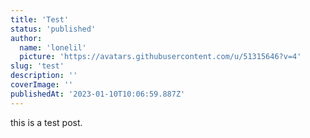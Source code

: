 ```yaml
---
title: 'Test'
status: 'published'
author:
  name: 'lonelil'
  picture: 'https://avatars.githubusercontent.com/u/51315646?v=4'
slug: 'test'
description: ''
coverImage: ''
publishedAt: '2023-01-10T10:06:59.887Z'
---
```


this is a test post.

